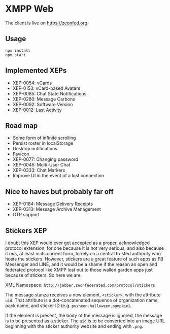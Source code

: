 # XMPP Web

The client is live on <https://zeonfed.org>.

## Usage

    npm install
    npm start

## Implemented XEPs

- XEP-0054: vCards
- XEP-0153: vCard-based Avatars
- XEP-0085: Chat State Notifications
- XEP-0280: Message Carbons
- XEP-0092: Software Version
- XEP-0012: Last Activity

## Road map

- Some form of infinite scrolling
- Persist roster in localStorage
- Desktop notifications
- Favicon
- XEP-0077: Changing password
- XEP-0045: Multi-User Chat
- XEP-0333: Chat Markers
- Improve UI in the event of a lost connection

## Nice to haves but probably far off

- XEP-0184: Message Delivery Receipts
- XEP-0313: Message Archive Management
- OTR support

## Stickers XEP

I doubt this XEP would ever get accepted as a proper, acknowledged protocol extension, for one because it is not very serious, and also because it *has*, at least in its current form, to rely on a central trusted authority who hosts the stickers. However, stickers are a great feature of such apps as FB Messenger and LINE, and it would be a shame if the reason an open and federated protocol like XMPP lost out to those walled garden apps just because of stickers. So here we are.

XML Namespace: `http://jabber.zeonfederated.com/protocol/stickers`

The message stanza receives a new element, `<sticker>`, with the attribute `uid`. That attribute is a dot-concatenated sequence of organization name, pack name, and sticker ID (e.g. `pusheen.halloween.pumpkin`).

If the element is present, the body of the message is ignored, the message is to be presented as a sticker. The `uid` is to be converted into an image URL beginning with the sticker authority website and ending with `.png`.
